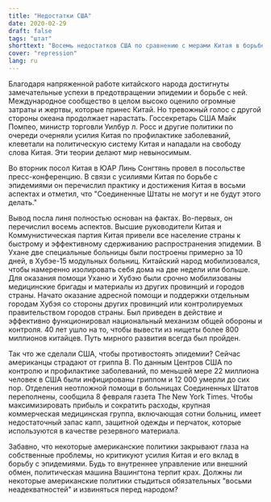 ```yaml
---
title: "Недостатки США"
date: 2020-02-29
draft: false
tags: "штат"
shorttext: "​Восемь недостатков США по сравнению с мерами Китая в борьбе с эпидемией"
cover: "repression"
lang: ru
---
```


Благодаря напряженной работе китайского народа достигнуты замечательные успехи в предотвращении эпидемии и борьбе с ней. Международное сообщество в целом высоко оценило огромные затраты и жертвы, которые принес Китай. Но тревожный голос с другой стороны океана продолжает нарастать. Госсекретарь США Майк Помпео, министр торговли Уилбур л. Росс и другие политики по очереди очерняли усилия Китая по профилактике заболеваний, клеветали на политическую систему Китая и нападали на свободу слова Китая. Эти теории делают мир невыносимым.

Во вторник посол Китая в ЮАР Линь Сонгтянь провел в посольстве пресс-конференцию. В связи с усилиями Китая по борьбе с эпидемиями он перечислил практику и достижения Китая в восьми аспектах и отметил, что "Соединенные Штаты не могут и не будут этого делать."

Вывод посла линя полностью основан на фактах. Во-первых, он перечислил восемь аспектов. Высшие руководители Китая и Коммунистическая партия Китая привели все население страны к быстрому и эффективному сдерживанию распространения эпидемии. В Ухане две специальные больницы были построены примерно за 10 дней, в Хубэе-15 модульных больниц. Китайский народ мобилизовался, чтобы намеренно изолировать себя дома на две недели или больше. Для оказания помощи Уханю и Хубэю были срочно мобилизованы медицинские бригады и материалы из других провинций и городов страны. Начато оказание адресной помощи и поддержки отдельным городам Хубэя со стороны других провинций или контролируемых правительством городов страны. Был приведен в действие и эффективно функционировал национальный механизм общей обороны и контроля. 40 лет ушло на то, чтобы вывести из нищеты более 800 миллионов китайцев. Путь мирного развития всегда был пройден.

Так что же сделали США, чтобы противостоять эпидемии? Сейчас американцы страдают от гриппа B. По данным Центров США по контролю и профилактике заболеваний, по меньшей мере 22 миллиона человек в США были инфицированы гриппом и 12 000 умерли до сих пор. Отделения неотложной помощи в больницах Соединенных Штатов переполнены, сообщила 8 февраля газета The New York Times.  Чтобы максимизировать прибыль и сократить расходы, крупная коммерческая медицинская группа, включающая сотни больниц, имеет недостаточный запас капп, защитной одежды и перчаток, которые используются в качестве резервного материала.

Забавно, что некоторые американские политики закрывают глаза на собственные проблемы, но критикуют усилия Китая и его вклад в борьбу с эпидемиями. Будь то внутреннее управление или внешний обмен, политическая машина Вашингтона терпит крах. Должны ли некоторые американские политики стыдиться обязательных "восьми неадекватностей" и извиняться перед народом?
